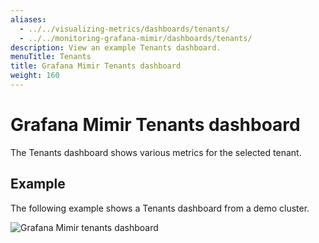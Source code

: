 ```yaml
---
aliases:
  - ../../visualizing-metrics/dashboards/tenants/
  - ../../monitoring-grafana-mimir/dashboards/tenants/
description: View an example Tenants dashboard.
menuTitle: Tenants
title: Grafana Mimir Tenants dashboard
weight: 160
---
```


# Grafana Mimir Tenants dashboard

The Tenants dashboard shows various metrics for the selected tenant.

## Example

The following example shows a Tenants dashboard from a demo cluster.

![Grafana Mimir tenants dashboard](mimir-tenants.png)
